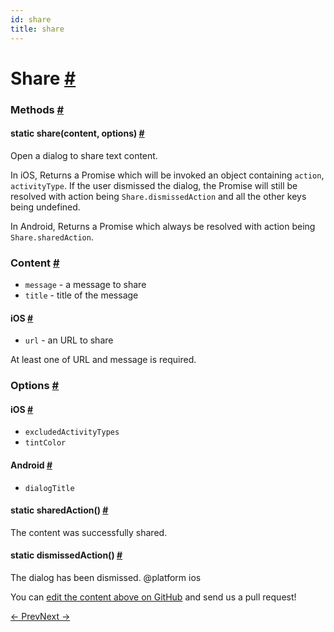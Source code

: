 ```yaml
---
id: share
title: share
---
```

<a id="content"></a><h1><a class="anchor" name="share"></a>Share <a class="hash-link" href="docs/share.html#share">#</a></h1><div><div></div><span><h3><a class="anchor" name="methods"></a>Methods <a class="hash-link" href="docs/share.html#methods">#</a></h3><div class="props"><div class="prop"><h4 class="methodTitle"><a class="anchor" name="share"></a><span class="methodType">static </span>share<span class="methodType">(content, options)</span> <a class="hash-link" href="docs/share.html#share">#</a></h4><div><p>Open a dialog to share text content.</p><p>In iOS, Returns a Promise which will be invoked an object containing <code>action</code>, <code>activityType</code>.
If the user dismissed the dialog, the Promise will still be resolved with action being <code>Share.dismissedAction</code>
and all the other keys being undefined.</p><p>In Android, Returns a Promise which always be resolved with action being <code>Share.sharedAction</code>.</p><h3><a class="anchor" name="content"></a>Content <a class="hash-link" href="docs/share.html#content">#</a></h3><ul><li><code>message</code> - a message to share</li><li><code>title</code> - title of the message</li></ul><h4><a class="anchor" name="ios"></a>iOS <a class="hash-link" href="docs/share.html#ios">#</a></h4><ul><li><code>url</code> - an URL to share</li></ul><p>At least one of URL and message is required.</p><h3><a class="anchor" name="options"></a>Options <a class="hash-link" href="docs/share.html#options">#</a></h3><h4><a class="anchor" name="ios"></a>iOS <a class="hash-link" href="docs/share.html#ios">#</a></h4><ul><li><code>excludedActivityTypes</code></li><li><code>tintColor</code></li></ul><h4><a class="anchor" name="android"></a>Android <a class="hash-link" href="docs/share.html#android">#</a></h4><ul><li><code>dialogTitle</code></li></ul></div></div><div class="prop"><h4 class="methodTitle"><a class="anchor" name="sharedaction"></a><span class="methodType">static </span>sharedAction<span class="methodType">()</span> <a class="hash-link" href="docs/share.html#sharedaction">#</a></h4><div><p>The content was successfully shared.</p></div></div><div class="prop"><h4 class="methodTitle"><a class="anchor" name="dismissedaction"></a><span class="methodType">static </span>dismissedAction<span class="methodType">()</span> <a class="hash-link" href="docs/share.html#dismissedaction">#</a></h4><div><p>The dialog has been dismissed.
@platform ios</p></div></div></div></span></div><p class="edit-page-block">You can <a target="_blank" href="https://github.com/facebook/react-native/blob/master/Libraries/Share/Share.js">edit the content above on GitHub</a> and send us a pull request!</p><div class="docs-prevnext"><a class="docs-prev" href="docs/settings.html#content">← Prev</a><a class="docs-next" href="docs/statusbarios.html#content">Next →</a></div>